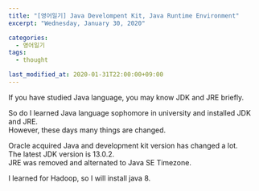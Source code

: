 ```yaml
---
title: "[영어일기] Java Develompent Kit, Java Runtime Environment"
excerpt: "Wednesday, January 30, 2020"

categories:
  - 영어일기
tags:
  - thought

last_modified_at: 2020-01-31T22:00:00+09:00
---
```

If you have studied Java language, you may know JDK and JRE briefly.  

So do I learned Java language sophomore in university and installed JDK and JRE.  
However, these days many things are changed.  

Oracle acquired Java and development kit version has changed a lot.  
The latest JDK version is 13.0.2.  
JRE was removed and alternated to Java SE Timezone.  

I learned for Hadoop, so I will install java 8.  

